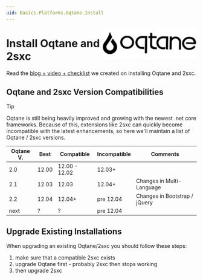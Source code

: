 ```yaml
---
uid: Basics.Platforms.Oqtane.Install
---
```


<img src="./assets/oqtane-logo.png" width="250px" align="right">

# Install Oqtane and 2sxc

Read the [blog + video + checklist](https://2sxc.org/en/blog/post/install-oqtane-2-from-scratch-with-language-packs-and-2sxc-video) 
we created on installing Oqtane and 2sxc. 

## Oqtane and 2sxc Version Compatibilities

> [!TIP]
> Oqtane is still being heavily improved and growing with the newest .net core frameworks. 
> Because of this, extensions like 2sxc can quickly become incompatible with the latest enhancements, 
> so here we'll maintain a list of Oqtane / 2sxc versions.

| Oqtane V. | Best | Compatible | Incompatible | Comments |
| --- | --- | --- | --- | --- | 
| 2.0 | 12.00 | 12.00 - 12.02 | 12.03+ |
| 2.1 | 12.03 | 12.03 | 12.04+ | Changes in Multi-Language
| 2.2 | 12.04 | 12.04+ | pre 12.04 | Changes in Bootstrap / jQuery
| next | ? | ? | pre 12.04 |

## Upgrade Existing Installations

When upgrading an existing Oqtane/2sxc you should follow these steps: 

1. make sure that a compatible 2sxc exists
1. upgrade Oqtane first - probably 2sxc then stops working
1. then upgrade 2sxc

